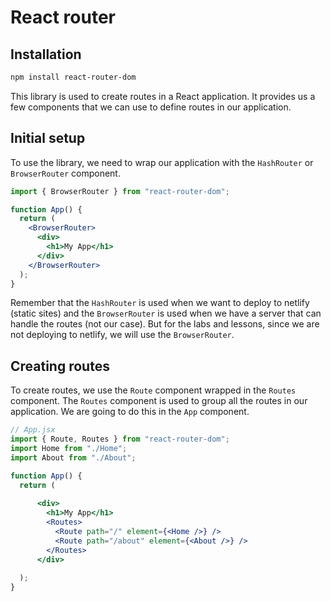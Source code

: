 # React router

## Installation

```bash
npm install react-router-dom
```

This library is used to create routes in a React application.
It provides us a few components that we can use to define routes in our application.

## Initial setup

To use the library, we need to wrap our application with the `HashRouter` or `BrowserRouter` component.

```jsx
import { BrowserRouter } from "react-router-dom";

function App() {
  return (
    <BrowserRouter>
      <div>
        <h1>My App</h1>
      </div>
    </BrowserRouter>
  );
}
```
Remember that the `HashRouter` is used when we want to deploy to netlify (static sites) and the `BrowserRouter` is used when we have a server that can handle the routes (not our case).
But for the labs and lessons, since we are not deploying to netlify, we will use the `BrowserRouter`.

## Creating routes

To create routes, we use the `Route` component wrapped in the `Routes` component. The `Routes` component is used to group all the routes in our application. We are going to do this in the `App` component.

```jsx
// App.jsx
import { Route, Routes } from "react-router-dom";
import Home from "./Home";
import About from "./About";

function App() {
  return (
   
      <div>
        <h1>My App</h1>
        <Routes>
          <Route path="/" element={<Home />} />
          <Route path="/about" element={<About />} />
        </Routes>
      </div>
   
  );
}
```
